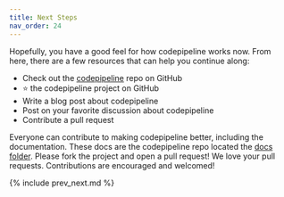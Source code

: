 ```yaml
---
title: Next Steps
nav_order: 24
---
```


Hopefully, you have a good feel for how codepipeline works now. From here, there are a few resources that can help you continue along:

* Check out the [codepipeline](https://github.com/tongueroo/codepipeline) repo on GitHub
* ⭐️ the codepipeline project on GitHub
* Write a blog post about codepipeline
* Post on your favorite discussion about codepipeline
* Contribute a pull request

Everyone can contribute to making codepipeline better, including the documentation. These docs are the codepipeline repo located the [docs folder](https://github.com/tongueroo/codepipeline/tree/master/docs). Please fork the project and open a pull request!  We love your pull requests. Contributions are encouraged and welcomed!

{% include prev_next.md %}